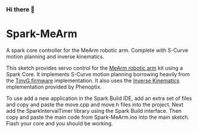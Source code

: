 ### Hi there 👋

<!--
**FilledOfCode/FilledOfCode** is a ✨ _special_ ✨ repository because its `README.md` (this file) appears on your GitHub profile.

Here are some ideas to get you started:

- 🔭 I’m currently working on ...
- 🌱 I’m currently learning ...
- 👯 I’m looking to collaborate on ...
- 🤔 I’m looking for help with ...
- 💬 Ask me about ...
- 📫 How to reach me: ...
- 😄 Pronouns: ...
- ⚡ Fun fact: ...
-->
Spark-MeArm
===========

A spark core controller for the MeArm robotic arm. Complete with S-Curve motion planning and inverse kinematics.

This sketch provides servo control for the [MeArm robotic arm](https://github.com/phenoptix/MeArm) kit using a Spark Core. It implements S-Curve motion planning borrowing heavily from the [TinyG firmware](https://github.com/synthetos/TinyG) implementation. It also uses the [Inverse Kinematics](https://github.com/phenoptix/MeArm/blob/master/MeArmIK/MeArmIK.ino) implementation provided by Phenoptix.

To use add a new application in the Spark Build IDE, add an extra set of files and copy and paste the move.cpp and move.h files into the project. Next add the SparkIntervalTimer library using the Spark Build interface. Then copy and paste the main code from Spark-MeArm.ino into the main sketch. Flash your core and you should be working.